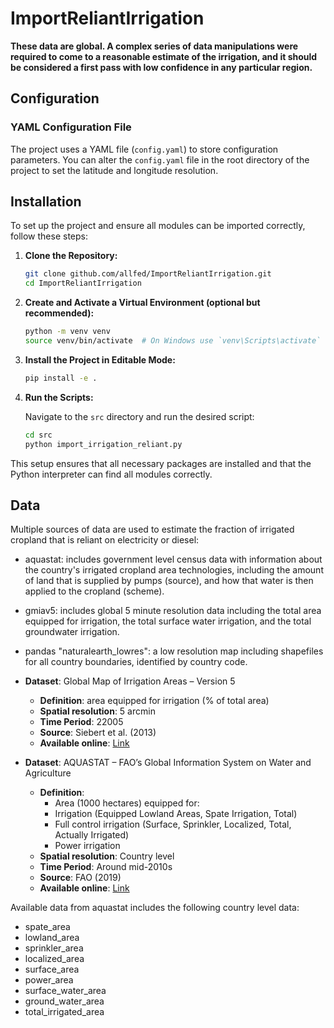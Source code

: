 # ImportReliantIrrigation

**These data are global. A complex series of data manipulations were required to come to a reasonable estimate of the irrigation, and it should be considered a first pass with low confidence in any particular region.**

## Configuration

### YAML Configuration File

The project uses a YAML file (`config.yaml`) to store configuration parameters. You can alter the `config.yaml` file in the root directory of the project to set the latitude and longitude resolution.

## Installation

To set up the project and ensure all modules can be imported correctly, follow these steps:

1. **Clone the Repository:**

   ```sh
   git clone github.com/allfed/ImportReliantIrrigation.git
   cd ImportReliantIrrigation
   ```

2. **Create and Activate a Virtual Environment (optional but recommended):**

   ```sh
   python -m venv venv
   source venv/bin/activate  # On Windows use `venv\Scripts\activate`
   ```

3. **Install the Project in Editable Mode:**

   ```sh
   pip install -e .
   ```

4. **Run the Scripts:**

   Navigate to the `src` directory and run the desired script:

   ```sh
   cd src
   python import_irrigation_reliant.py
   ```

This setup ensures that all necessary packages are installed and that the Python interpreter can find all modules correctly.

## Data

Multiple sources of data are used to estimate the fraction of irrigated cropland that is reliant on electricity or diesel:
 - aquastat: includes government level census data with information about the country's irrigated cropland area technologies, including the amount of land that is supplied by pumps (source), and how that water is then applied to the cropland (scheme).
 - gmiav5: includes global 5 minute resolution data including the total area equipped for irrigation, the total surface water irrigation, and the total groundwater irrigation.  
 - pandas "naturalearth_lowres": a low resolution map including shapefiles for all country boundaries, identified by country code.

- **Dataset**: Global Map of Irrigation Areas – Version 5
  - **Definition**: area equipped for irrigation (% of total area)
  - **Spatial resolution**: 5 arcmin
  - **Time Period**: 22005
  - **Source**: Siebert et al. (2013)
  - **Available online**: [Link](https://www.fao.org/aquastat/en/geospatial-information/global-maps-irrigated-areas/latest-version)

- **Dataset**: AQUASTAT – FAO’s Global Information System on Water and Agriculture
  - **Definition**: 
    - Area (1000 hectares) equipped for:
    - Irrigation (Equipped Lowland Areas, Spate Irrigation, Total)
    - Full control irrigation (Surface, Sprinkler, Localized, Total, Actually Irrigated)
    - Power irrigation
  - **Spatial resolution**: Country level
  - **Time Period**: Around mid-2010s
  - **Source**: FAO (2019)
  - **Available online**: [Link](http://fao.org/aquastat/statistics/query/index.html?lang=en)

Available data from aquastat includes the following country level data:
 - spate_area
 - lowland_area
 - sprinkler_area
 - localized_area
 - surface_area
 - power_area
 - surface_water_area
 - ground_water_area
 - total_irrigated_area
